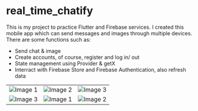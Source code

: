 # real_time_chatify
This is my project to practice Flutter and Firebase services. I created this mobile app which can send messages and images through multiple devices. There are some functions such as:
  - Send chat & image
  - Create accounts, of course, register and log in/ out
  - State management using Provider & getX
  - Interract with Firebase Store and Firebase Authentication, also refresh data

<table>
  <tr>
    <td>
      <img src="https://github.com/LHSang6403/real-time-chatify/assets/88763282/ab69f6b1-0b49-45a6-94f2-e8fa789805dc" alt="Image 1">
    </td>
    <td>
      <img src="https://github.com/LHSang6403/real-time-chatify/assets/88763282/d3477e5e-343a-47fd-b673-010ddf015817" alt="Image 2">
    </td>
    <td>
      <img src="https://github.com/LHSang6403/real-time-chatify/assets/88763282/b45697b1-0d03-48cf-88e9-8686346cd3e4" alt="Image 3">
    </td>
  </tr>
  <tr>
    <td>
      <img src="https://github.com/LHSang6403/real-time-chatify/assets/88763282/ce33e7c0-8d7b-490b-a164-7b7ccb37398b" alt="Image 3">
    </td>
    <td>
      <img src="https://github.com/LHSang6403/real-time-chatify/assets/88763282/3172f252-d962-49cc-bd1d-f1f16c2b820f" alt="Image 1">
    </td>
    <td>
      <img src="https://github.com/LHSang6403/real-time-chatify/assets/88763282/ceed52a3-a42f-4eee-97f6-86af05b9ffb3" alt="Image 2">
    </td>
  </tr>
</table>
